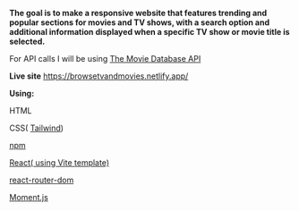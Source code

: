 __The goal is to make a responsive website that features trending and popular sections for movies and TV shows, with a search option and additional information displayed when a specific TV show or movie title is selected.__

For API calls I will be using  [The Movie Database API](https://developer.themoviedb.org/docs/getting-started)

__Live site__  https://browsetvandmovies.netlify.app/

__Using:__

HTML

CSS( [Tailwind](https://tailwindcss.com/docs/installation))

[npm](https://www.npmjs.com/package/npm)

[React( using Vite template)](https://vite.dev/guide/)

[react-router-dom](https://www.npmjs.com/package/react-router-dom)

[Moment.js](https://momentjs.com/)



